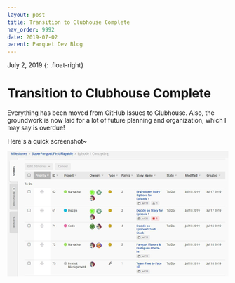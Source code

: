 ```yaml
---
layout: post
title: Transition to Clubhouse Complete
nav_order: 9992
date: 2019-07-02
parent: Parquet Dev Blog
---
```

July 2, 2019
{: .float-right}

# Transition to Clubhouse Complete

Everything has been moved from GitHub Issues to Clubhouse.
Also, the groundwork is now laid for a lot of future planning and organization, which I may say is overdue!

Here's a quick screenshot~

![An example image of the project in Clubhouse.](image-2019-07-02.jpg)
